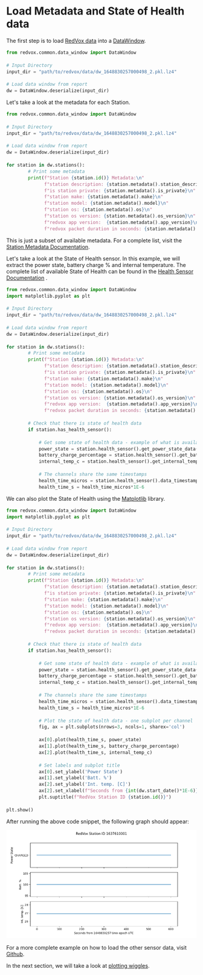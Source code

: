 # Load Metadata and State of Health data 

The first step is to load [RedVox data](getting_data_from_report.md) into a
[DataWindow](https://github.com/RedVoxInc/redvox-python-sdk/tree/master/docs/python_sdk/data_window#-redvox-python-sdk-datawindow-manual).

```python
from redvox.common.data_window import DataWindow

# Input Directory
input_dir = "path/to/redvox/data/dw_1648830257000498_2.pkl.lz4"

# Load data window from report
dw = DataWindow.deserialize(input_dir)
```
Let's take a look at the metadata for each Station. 

```python
from redvox.common.data_window import DataWindow

# Input Directory
input_dir = "path/to/redvox/data/dw_1648830257000498_2.pkl.lz4"

# Load data window from report
dw = DataWindow.deserialize(input_dir)

for station in dw.stations():
        # Print some metadata
        print(f"Station {station.id()} Metadata:\n"
              f"station description: {station.metadata().station_description}\n"
              f"is station private: {station.metadata().is_private}\n"
              f"station make: {station.metadata().make}\n"
              f"station model: {station.metadata().model}\n"
              f"station os: {station.metadata().os}\n"
              f"station os version: {station.metadata().os_version}\n"
              f"redvox app version:  {station.metadata().app_version}\n"
              f"redvox packet duration in seconds: {station.metadata().packet_duration_s}\n")
```
This is just a subset of available metadata. For a complete list, visit the 
[Station Metadata Documentation](https://github.com/RedVoxInc/redvox-python-sdk/tree/master/docs/python_sdk/data_window/station#station-metadata).

Let's take a look at the State of Health sensor. In this example, we will extract the power state, battery charge % and
internal temperature. The complete list of available State of Health can be found in the 
[Health Sensor Documentation](https://github.com/RedVoxInc/redvox-python-sdk/tree/master/docs/python_sdk/data_window/station#health-sensor)
.

```python
from redvox.common.data_window import DataWindow
import matplotlib.pyplot as plt

# Input Directory
input_dir = "path/to/redvox/data/dw_1648830257000498_2.pkl.lz4"

# Load data window from report
dw = DataWindow.deserialize(input_dir)

for station in dw.stations():
        # Print some metadata
        print(f"Station {station.id()} Metadata:\n"
              f"station description: {station.metadata().station_description}\n"
              f"is station private: {station.metadata().is_private}\n"
              f"station make: {station.metadata().make}\n"
              f"station model: {station.metadata().model}\n"
              f"station os: {station.metadata().os}\n"
              f"station os version: {station.metadata().os_version}\n"
              f"redvox app version:  {station.metadata().app_version}\n"
              f"redvox packet duration in seconds: {station.metadata().packet_duration_s}\n")

        # Check that there is state of health data
        if station.has_health_sensor():

            # Get some state of health data - example of what is available
            power_state = station.health_sensor().get_power_state_data()
            battery_charge_percentage = station.health_sensor().get_battery_charge_remaining_data()
            internal_temp_c = station.health_sensor().get_internal_temp_c_data()

            # The channels share the same timestamps
            health_time_micros = station.health_sensor().data_timestamps() - station.health_sensor().first_data_timestamp()
            health_time_s = health_time_micros*1E-6

```
We can also plot the State of Health using the [Matplotlib](https://matplotlib.org/) library.

```python
from redvox.common.data_window import DataWindow
import matplotlib.pyplot as plt

# Input Directory
input_dir = "path/to/redvox/data/dw_1648830257000498_2.pkl.lz4"

# Load data window from report
dw = DataWindow.deserialize(input_dir)

for station in dw.stations():
        # Print some metadata
        print(f"Station {station.id()} Metadata:\n"
              f"station description: {station.metadata().station_description}\n"
              f"is station private: {station.metadata().is_private}\n"
              f"station make: {station.metadata().make}\n"
              f"station model: {station.metadata().model}\n"
              f"station os: {station.metadata().os}\n"
              f"station os version: {station.metadata().os_version}\n"
              f"redvox app version:  {station.metadata().app_version}\n"
              f"redvox packet duration in seconds: {station.metadata().packet_duration_s}\n")

        # Check that there is state of health data
        if station.has_health_sensor():

            # Get some state of health data - example of what is available
            power_state = station.health_sensor().get_power_state_data()
            battery_charge_percentage = station.health_sensor().get_battery_charge_remaining_data()
            internal_temp_c = station.health_sensor().get_internal_temp_c_data()

            # The channels share the same timestamps
            health_time_micros = station.health_sensor().data_timestamps() - station.health_sensor().first_data_timestamp()
            health_time_s = health_time_micros*1E-6

            # Plot the state of health data - one subplot per channel
            fig, ax = plt.subplots(nrows=3, ncols=1, sharex='col')

            ax[0].plot(health_time_s, power_state)
            ax[1].plot(health_time_s, battery_charge_percentage)
            ax[2].plot(health_time_s, internal_temp_c)

            # Set labels and subplot title
            ax[0].set_ylabel('Power State')
            ax[1].set_ylabel('Batt. %')
            ax[2].set_ylabel('Int. temp. [C]')
            ax[2].set_xlabel(f"Seconds from {int(dw.start_date()*1E-6)} Unix epoch UTC")
            plt.suptitle(f"RedVox Station ID {station.id()}")

plt.show()
```

After running the above code snippet, the following graph should appear:

![](../img/fig_ex_03.png)

For a more complete example on how to load the other sensor data, visit
[Github](https://github.com/RedVoxInc/redvox-examples/blob/main/examples/ex_03_metadata_and_soh/load_metadata_soh.py).

In the next section, we will take a look at [plotting wiggles](04_plot_wiggles.md).



